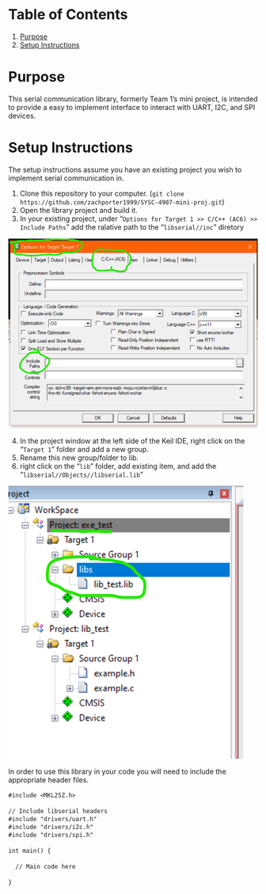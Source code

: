 
# Table of Contents

1.  [Purpose](#org819f98b)
2.  [Setup Instructions](#org5c51fe3)



<a id="org819f98b"></a>

# Purpose

This serial communication library, formerly Team 1&rsquo;s mini project, is intended to provide a easy to implement interface to interact with UART, I2C, and SPI devices.


<a id="org5c51fe3"></a>

# Setup Instructions

The setup instructions assume you have an existing project you wish to implement serial communication in.

1.  Clone this repository to your computer. (`git clone https://github.com/zachporter1999/SYSC-4907-mini-proj.git`)
2.  Open the library project and build it.
3.  In your existing project, under &ldquo;`Options for Target 1 >> C/C++ (AC6) >> Include Paths`&rdquo; add the ralative path to the &ldquo;`libserial//inc`&rdquo; diretory

![img](./Documentation/out/setup/inc.png "Where to set the &ldquo;*Include Paths*&rdquo; setting.")

4.  In the project window at the left side of the Keil IDE, right click on the &ldquo;`Target 1`&rdquo; folder and add a new group.
5.  Rename this new group/folder to lib.
6.  right click on the &ldquo;`lib`&rdquo; folder, add existing item, and add the &ldquo;`libserial//Objects//libserial.lib`&rdquo;

![img](./Documentation/out/setup/lib.png "Where to create the &ldquo;*lib*&rdquo; folder to add the &ldquo;*.lib*&rdquo; file to.")

In order to use this library in your code you will need to include the appropriate header files.

    #include <MKL25Z.h>
    
    // Include libserial headers
    #include "drivers/uart.h"
    #include "drivers/i2c.h"
    #include "drivers/spi.h"
    
    int main() {
    
      // Main code here
    
    }

